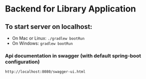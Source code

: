 # Backend for Library Application

## To start server on localhost: 
- On Mac or Linux:
`./gradlew bootRun`
- On Windows:
`gradlew bootRun`

### Api documentation in swagger (with default spring-boot configuration)

`http://localhost:8080/swagger-ui.html`
